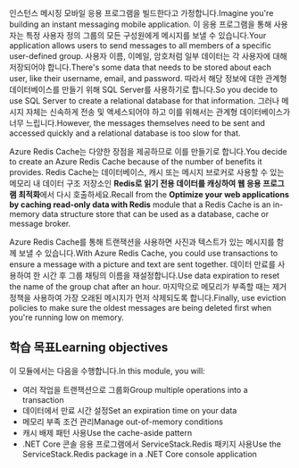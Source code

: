 <span data-ttu-id="de6cd-101">인스턴스 메시징 모바일 응용 프로그램을 빌드한다고 가정합니다.</span><span class="sxs-lookup"><span data-stu-id="de6cd-101">Imagine you're building an instant messaging mobile application.</span></span> <span data-ttu-id="de6cd-102">이 응용 프로그램을 통해 사용자는 특정 사용자 정의 그룹의 모든 구성원에게 메시지를 보낼 수 있습니다.</span><span class="sxs-lookup"><span data-stu-id="de6cd-102">Your application allows users to send messages to all members of a specific user-defined group.</span></span> <span data-ttu-id="de6cd-103">사용자 이름, 이메일, 암호처럼 일부 데이터는 각 사용자에 대해 저장되어야 합니다.</span><span class="sxs-lookup"><span data-stu-id="de6cd-103">There's some data that needs to be stored about each user, like their username, email, and password.</span></span> <span data-ttu-id="de6cd-104">따라서 해당 정보에 대한 관계형 데이터베이스를 만들기 위해 SQL Server를 사용하기로 합니다.</span><span class="sxs-lookup"><span data-stu-id="de6cd-104">So you decide to use SQL Server to create a relational database for that information.</span></span> <span data-ttu-id="de6cd-105">그러나 메시지 자체는 신속하게 전송 및 액세스되어야 하고 이를 위해서는 관계형 데이터베이스가 너무 느립니다.</span><span class="sxs-lookup"><span data-stu-id="de6cd-105">However, the messages themselves need to be sent and accessed quickly and a relational database is too slow for that.</span></span>

<span data-ttu-id="de6cd-106">Azure Redis Cache는 다양한 장점을 제공하므로 이를 만들기로 합니다.</span><span class="sxs-lookup"><span data-stu-id="de6cd-106">You decide to create an Azure Redis Cache because of the number of benefits it provides.</span></span> <span data-ttu-id="de6cd-107">Redis Cache는 데이터베이스, 캐시 또는 메시지 브로커로 사용할 수 있는 메모리 내 데이터 구조 저장소인 **Redis로 읽기 전용 데이터를 캐싱하여 웹 응용 프로그램 최적화**에서 다시 호출하세요.</span><span class="sxs-lookup"><span data-stu-id="de6cd-107">Recall from the **Optimize your web applications by caching read-only data with Redis** module that a Redis Cache is an in-memory data structure store that can be used as a database, cache or message broker.</span></span>

<span data-ttu-id="de6cd-108">Azure Redis Cache를 통해 트랜잭션을 사용하면 사진과 텍스트가 있는 메시지를 함께 보낼 수 있습니다.</span><span class="sxs-lookup"><span data-stu-id="de6cd-108">With Azure Redis Cache, you could use transactions to ensure a message with a picture and text are sent together.</span></span> <span data-ttu-id="de6cd-109">데이터 만료를 사용하여 한 시간 후 그룹 채팅의 이름을 재설정합니다.</span><span class="sxs-lookup"><span data-stu-id="de6cd-109">Use data expiration to reset the name of the group chat after an hour.</span></span> <span data-ttu-id="de6cd-110">마지막으로 메모리가 부족할 때는 제거 정책을 사용하여 가장 오래된 메시지가 먼저 삭제되도록 합니다.</span><span class="sxs-lookup"><span data-stu-id="de6cd-110">Finally, use eviction policies to make sure the oldest messages are being deleted first when you're running low on memory.</span></span>

## <a name="learning-objectives"></a><span data-ttu-id="de6cd-111">학습 목표</span><span class="sxs-lookup"><span data-stu-id="de6cd-111">Learning objectives</span></span>

<span data-ttu-id="de6cd-112">이 모듈에서는 다음을 수행합니다.</span><span class="sxs-lookup"><span data-stu-id="de6cd-112">In this module, you will:</span></span>

- <span data-ttu-id="de6cd-113">여러 작업을 트랜잭션으로 그룹화</span><span class="sxs-lookup"><span data-stu-id="de6cd-113">Group multiple operations into a transaction</span></span>
- <span data-ttu-id="de6cd-114">데이터에서 만료 시간 설정</span><span class="sxs-lookup"><span data-stu-id="de6cd-114">Set an expiration time on your data</span></span>
- <span data-ttu-id="de6cd-115">메모리 부족 조건 관리</span><span class="sxs-lookup"><span data-stu-id="de6cd-115">Manage out-of-memory conditions</span></span>
- <span data-ttu-id="de6cd-116">캐시 배제 패턴 사용</span><span class="sxs-lookup"><span data-stu-id="de6cd-116">Use the cache-aside pattern</span></span>
- <span data-ttu-id="de6cd-117">.NET Core 콘솔 응용 프로그램에서 ServiceStack.Redis 패키지 사용</span><span class="sxs-lookup"><span data-stu-id="de6cd-117">Use the ServiceStack.Redis package in a .NET Core console application</span></span>